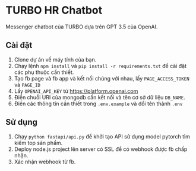 # TURBO HR Chatbot

Messenger chatbot của TURBO dựa trên GPT 3.5 của OpenAI.

## Cài đặt

1. Clone dự án về máy tính của bạn.
2. Chạy lệnh `npm install` và `pip install -r requirements.txt` để cài đặt các phụ thuộc cần thiết.
3. Tạo fb page và fb app và kết nối chúng với nhau, lấy `PAGE_ACCESS_TOKEN` và `PAGE_ID`
4. Lấy `OPENAI_API_KEY` từ https://platform.openai.com
5. Điền chuỗi URI của mongodb cần kết nối và tên cơ sở dữ liệu `DB_NAME`.
6. Điền các thông tin cần thiết trong `.env.example` và đổi tên thành `.env`

## Sử dụng

1. Chạy `python fastapi/api.py` để khởi tạo API sử dụng model pytorch tìm kiếm top sản phẩm.
2. Deploy node.js project lên server có SSL để có webhook được fb chấp nhận.
3. Xác nhận webhook từ fb.
